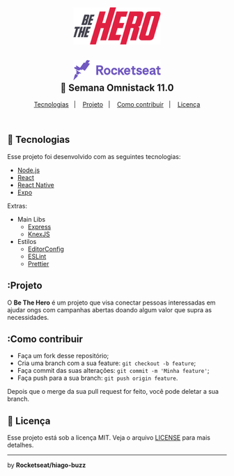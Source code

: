 <h1 align="center">
    <img alt="Semana OmniStack" src=".readme/logo.svg" width="200px" />
</h1>

<h2 align="center">

  <img alt="Semana OmniStack" src=".readme/rocketseat.svg" width="200px" />
  <br/>
  🚀 Semana Omnistack 11.0
</h2>

<p align="center">
  <a href="#rocket-tecnologias">Tecnologias</a>&nbsp;&nbsp;&nbsp;|&nbsp;&nbsp;&nbsp;
  <a href="#-projeto">Projeto</a>&nbsp;&nbsp;&nbsp;|&nbsp;&nbsp;&nbsp;
  <a href="#-como-contribuir">Como contribuir</a>&nbsp;&nbsp;&nbsp;|&nbsp;&nbsp;&nbsp;
  <a href="#memo-licença">Licença</a>
</p>

<br>

## :rocket: Tecnologias

Esse projeto foi desenvolvido com as seguintes tecnologias:

- [Node.js](https://nodejs.org/en/)
- [React](https://reactjs.org)
- [React Native](https://facebook.github.io/react-native/)
- [Expo](https://expo.io/)

Extras:

- Main Libs
  - [Express](https://expressjs.com/pt-br/)
  - [KnexJS](http://knexjs.org/)
- Estilos
  - [EditorConfig](https://editorconfig.org/)
  - [ESLint](https://eslint.org/)
  - [Prettier](https://prettier.io/)

## :Projeto

O **Be The Hero** é um projeto que visa conectar pessoas interessadas em ajudar ongs com campanhas abertas doando algum valor que supra as necessidades.

## :Como contribuir

- Faça um fork desse repositório;
- Cria uma branch com a sua feature: `git checkout -b feature`;
- Faça commit das suas alterações: `git commit -m 'Minha feature'`;
- Faça push para a sua branch: `git push origin feature`.

Depois que o merge da sua pull request for feito, você pode deletar a sua branch.

## :memo: Licença

Esse projeto está sob a licença MIT. Veja o arquivo [LICENSE](LICENSE.md) para mais detalhes.

---

by **Rocketseat/hiago-buzz**


